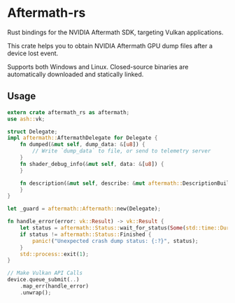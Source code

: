 # Aftermath-rs
Rust bindings for the NVIDIA Aftermath SDK, targeting Vulkan applications.

This crate helps you to obtain NVIDIA Aftermath GPU dump files after a device lost event.

Supports both Windows and Linux. Closed-source binaries are automatically downloaded and statically linked.


## Usage
```rs
extern crate aftermath_rs as aftermath;
use ash::vk;

struct Delegate;
impl aftermath::AftermathDelegate for Delegate {
    fn dumped(&mut self, dump_data: &[u8]) {
        // Write `dump_data` to file, or send to telemetry server
    }
    fn shader_debug_info(&mut self, data: &[u8]) {
    }

    fn description(&mut self, describe: &mut aftermath::DescriptionBuilder) {
    }
}

let _guard = aftermath::Aftermath::new(Delegate);

fn handle_error(error: vk::Result) -> vk::Result {
    let status = aftermath::Status::wait_for_status(Some(std::time::Duration::from_secs(5)));
    if status != aftermath::Status::Finished {
        panic!("Unexpected crash dump status: {:?}", status);
    }
    std::process::exit(1);
}

// Make Vulkan API Calls
device.queue_submit(..)
    .map_err(handle_error)
    .unwrap();

```
